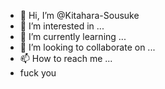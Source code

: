 - 👋 Hi, I’m @Kitahara-Sousuke
- 👀 I’m interested in ...
- 🌱 I’m currently learning ...
- 💞️ I’m looking to collaborate on ...
- 📫 How to reach me ...
- fuck you
<!---
Kitahara-Sousuke/Kitahara-Sousuke is a ✨ special ✨ repository because its `README.md` (this file) appears on your GitHub profile.
You can click the Preview link to take a look at your changes.
--->
